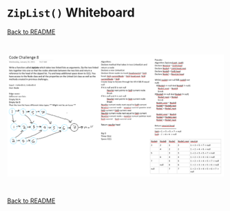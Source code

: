 # `ZipList()` Whiteboard
[Back to README](./../README.md#zip-list)

<br>

![append whiteboard](https://github.com/scottfalbo/data-structures-and-algorithms/blob/master/whiteboards/assets/ziplist.PNG)

<br>

[Back to README](./../README.md#zip-list)
